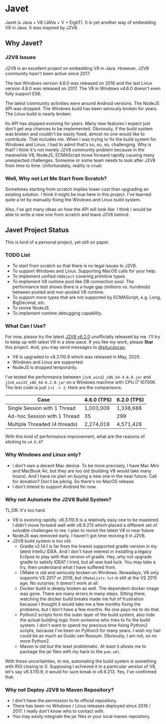 # Javet

Javet is Java + V8 (JAVa + V + EighT). It is yet another way of embedding V8 in Java. It was inspired by J2V8.

## Why Javet?

### J2V8 Issues

J2V8 is an excellent project on embedding V8 in Java. However, J2V8 community hasn't been active since 2017.

The last Windows version 4.6.0 was released on 2016 and the last Linux version 4.8.0 was released on 2017. The V8 in Windows v4.6.0 doesn't even fully support ES6.

The latest community activities were around Android versions. The NodeJS API was dropped. The Windows build has been seriously broken for years. The Linux build is nearly broken.

Its API has stopped evolving for years. Many new features I expect just don't get any chances to be implemented. Obviously, if the build system was broken and couldn't be easily fixed, almost no one would like to contribute. That includes me. When I was trying to fix the build system for Windows and Linux, I had to admit that's so, so, so, challenging. Why is that? I think it's not merely J2V8 community problem because in the meanwhile V8, NodeJS, ECMAScript move forward rapidly causing many unexpected challenges. Someone or some team needs to look after J2V8 from time to time. Unfortunately, reality is cruel.

### Well, Why not Let Me Start from Scratch?

Sometimes starting from scratch implies lower cost than upgrading an existing solution. I think it might be true here in this project. I've learned quite a lot by manually fixing the Windows and Linux build system.

Also, I've got many ideas on how the API will look like. I think I would be able to write a new one from scratch and leave J2V8 behind.

## Javet Project Status

This is kind of a personal project, yet still on paper.

### TODO List

* To start from scratch so that there is no legal issues to J2V8.
* To support Windows and Linux. Supporting MacOS calls for your help.
* To implement unified `V8Object` covering primitive types.
* To implement V8 runtime pool like DB connection pool. The performance test shows there is a huge gap (millions vs. hundreds) between pooled and non-pooled V8 runtime.
* To support more types that are not supported by ECMAScript, e.g. Long, BigDecimal, etc.
* To revive NodeJS.
* To implement runtime debugging capability.

### What Can I Use?

For now, please try the latest [J2V8 v6.2.0](releases/tag/0.6.2.0) unofficially released by me. I'll try to keep up with latest V8 in a slow pace. If you like my work, please **Star** this project. And, you may send messages to [@sjtucaocao](https://twitter.com/sjtucaocao).

* V8 is upgraded to v8.3.110.9 which was released in May, 2020.
* Windows and Linux are supported.
* NodeJS is dropped temporarily.

I've tested the performance between `j2v8_win32_x86_64-4.6.0.jar` and `j2v8_win32_x86_64-6.2.0.jar` on a Windows machine with CPU i7 10700K. The test code is just `1+1 -> 2`. Here are the comparisons.

| Case                           | 4.6.0 (TPS)  | 6.2.0 (TPS)  |
|--------------------------------|--------------|--------------|
| Single Session with 1 Thread   |    1,003,009 |    1,338,688 |
| Ad-hoc Session with 1 Thread   |           35 |          299 |
| Multiple Threaded (4 threads)  |    2,274,019 |    4,571,428 |

With this kind of performance improvement, what are the reasons of sticking to `v4.6.0`?

### Why Windows and Linux only?

* I don't own a decent Mac device. To be more precisely, I have Mac Mini and MacBook Air, but they are too old (building V8 would take many hours). And I have no plan on buying a new one in the near future. Call for donation? Don't be joking. So there's no MacOS release.
* I don't intend to support Android for now.

### Why not Automate the J2V8 Build System?

TL;DR: It's too hard.

* V8 is evolving rapidly. v8.3.110.9 is a relatively easy one to be mastered. I didn't move forward well with v8.9.213 which placed a different set of *solvable* challenges to me. I plan to revisit the latest V8 in near future.
* NodeJS was removed early. I haven't got time reviving it in J2V8.
* J2V8 build system is too old.
  * Gradle v2.14.1 is far from the lowest supported gradle version in my latest IntelliJ IDEA. And I don't have interest in installing a legacy Eclipse to play with that version of gradle. Hey, why not upgrade gradle to satisfy IDEA? I tried, but all was bad luck. You may take a try, then understand what I have suffered from.
  * CMake is old and seriously broken on Windows. Nowadays, V8 only supports VS 2017 or 2019, but `CMakeLists.txt` is still at the VS 2015 age. No surprise, it doesn't work at all.
  * Docker build is deeply broken as well. The dependent docker image was gone. There are many errors in many steps. Sitting there, watching the docker build breaks made me full of frustration because I thought it would take me a few months fixing the problems, but I don't have a few months. No one pays me to do that.
  * Python2 scripts form the outer layer of the build system, also hide the actual building logic from someone who tries to fix the build system. I don't want to spend my precious time fixing Python2 scripts, because I've been on Python3 for many years. I wish my hair could be as much as Guido van Rossum. Obviously, I am not, so no more Python2.
  * Maven is old but the least problematic. At least it allows me to package the jar files with my hack to the `pom.xml`.

With these uncertainties, to me, automating the build system is something with ROI closing to 0. Supposing I achieved it in a particular version of V8, let's say v8.3.110.9, it would for sure break in v8.9.213. Yes, I've confirmed that.

### Why not Deploy J2V8 to Maven Repository?

* I don't have the permission to its official repository.
* There has been no Windows / Linux releases deployed since 2016 / 2017. I really don't know who to contact with.
* You may easily integrate the jar files in your local maven repository.

